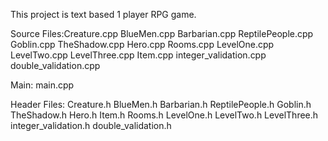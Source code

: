 This project is text based 1 player RPG game.

Source Files:Creature.cpp BlueMen.cpp Barbarian.cpp ReptilePeople.cpp Goblin.cpp TheShadow.cpp Hero.cpp Rooms.cpp LevelOne.cpp 
             LevelTwo.cpp LevelThree.cpp Item.cpp integer_validation.cpp double_validation.cpp 

Main: main.cpp

Header Files: Creature.h BlueMen.h Barbarian.h ReptilePeople.h Goblin.h TheShadow.h Hero.h Item.h Rooms.h LevelOne.h 
              LevelTwo.h LevelThree.h integer_validation.h double_validation.h
